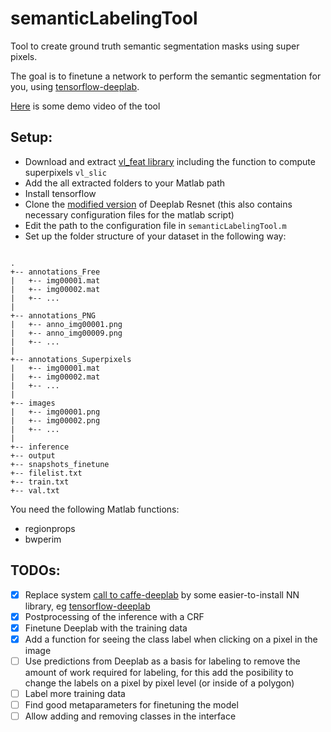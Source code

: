 # semanticLabelingTool
Tool to create ground truth semantic segmentation masks using super pixels. 

The goal is to finetune a network to perform the semantic segmentation for you,
using [tensorflow-deeplab](https://github.com/DrSleep/tensorflow-deeplab-resnet).

[Here](https://youtu.be/oycY0ZMMszI) is some demo video of the tool

## Setup:
 - Download and extract [vl_feat library](http://www.vlfeat.org/) 
   including the function to compute superpixels `vl_slic`
 - Add the all extracted folders to your Matlab path
 - Install tensorflow
 - Clone the [modified version](https://github.com/ben300694/tensorflow-deeplab-resnet) of Deeplab Resnet
   (this also contains necessary configuration files for the matlab script)
 - Edit the path to the configuration file in `semanticLabelingTool.m`
 - Set up the folder structure of your dataset in the following way:
```

.
+-- annotations_Free
|   +-- img00001.mat
|   +-- img00002.mat
|   +-- ...
|
+-- annotations_PNG
|   +-- anno_img00001.png
|   +-- anno_img00009.png
|   +-- ...
|
+-- annotations_Superpixels
|   +-- img00001.mat
|   +-- img00002.mat
|   +-- ...
|
+-- images
|   +-- img00001.png
|   +-- img00002.png
|   +-- ...
|
+-- inference
+-- output
+-- snapshots_finetune
+-- filelist.txt
+-- train.txt
+-- val.txt

```

You need the following Matlab functions:
 - regionprops
 - bwperim


## TODOs:
 - [x] Replace system [call to caffe-deeplab](https://github.com/mgarbade/semanticLabelingTool/blob/43cbde95bf7fbd802e0f25f773517d2a3956cb82/getSematicLabels.m#L1-L41) by some easier-to-install NN library, eg [tensorflow-deeplab](https://github.com/DrSleep/tensorflow-deeplab-resnet)
 - [x] Postprocessing of the inference with a CRF
 - [x] Finetune Deeplab with the training data
 - [x] Add a function for seeing the class label when clicking on a pixel in the image
 - [ ] Use predictions from Deeplab as a basis for labeling to remove the amount of work required for labeling,
       for this add the posibility to change the labels on a pixel by pixel level (or inside of a polygon)
 - [ ] Label more training data
 - [ ] Find good metaparameters for finetuning the model
 - [ ] Allow adding and removing classes in the interface